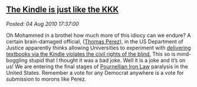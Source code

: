  
[The Kindle is just like the KKK](http://bakerjd99.wordpress.com/2010/08/04/the-kindle-is-just-like-the-kkk/)
-------------------------------------------------------------------------------------------------------------

*Posted: 04 Aug 2010 17:37:00*

Oh Mohammed in a brothel how much more of this idiocy can we endure? A
certain brain-damaged official, ([Thomas
Perez](http://en.wikipedia.org/wiki/Thomas\_Perez)), in the US
Department of Justice apparently thinks allowing Universities to
experiment with [delivering textbooks via the Kindle violates the civil
rights of the
blind.](http://www.washingtonexaminer.com/politics/Why-did-feds-claim-Kindle-violates-civil-rights\_-1006723-99801389.html)
This so is mind-boggling stupid that I thought it was a bad joke. Well
it is a joke and it’s on us! We are entering the final stages of
[Pournellian Iron Law](http://en.wikipedia.org/wiki/Jerry\_Pournelle)
paralysis in the United States. Remember a vote for any Democrat
anywhere is a vote for submission to morons like Perez.

